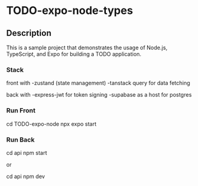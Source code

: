 # TODO-expo-node-types
## Description
This is a sample project that demonstrates the usage of Node.js, TypeScript, and Expo for building a TODO application.

### Stack
front with 
-zustand (state management)
-tanstack query for data fetching

back with
-express-jwt for token signing
-supabase as a host for postgres

### Run Front
cd TODO-expo-node
npx expo start

### Run Back
cd api
npm start 

or 

cd api
npm dev
